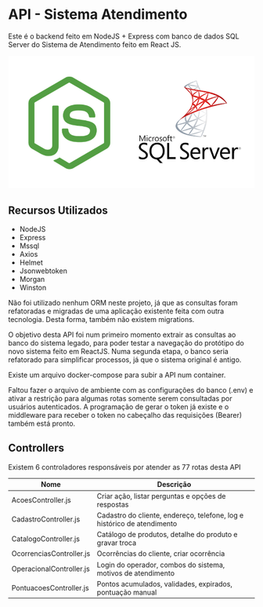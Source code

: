 # API - Sistema Atendimento

Este é o backend feito em NodeJS + Express com banco de dados SQL Server do Sistema de Atendimento feito em React JS.

![Backend](imagem/backend.png)

## Recursos Utilizados

- NodeJS
- Express
- Mssql
- Axios
- Helmet
- Jsonwebtoken
- Morgan
- Winston

Não foi utilizado nenhum ORM neste projeto, já que as consultas foram refatoradas e migradas de uma aplicação existente feita com outra tecnologia. Desta forma, também não existem migrations.

O objetivo desta API foi num primeiro momento extrair as consultas ao banco do sistema legado, para poder testar a navegação do protótipo do novo sistema feito em ReactJS. Numa segunda etapa, o banco seria refatorado para simplificar processos, já que o sistema original é antigo.

Existe um arquivo docker-compose para subir a API num container.

Faltou fazer o arquivo de ambiente com as configurações do banco (.env) e ativar a restrição para algumas rotas somente serem consultadas por usuários autenticados. A programação de gerar o token já existe e o middleware para receber o token no cabeçalho das requisições (Bearer) também está pronto.

## Controllers

Existem 6 controladores responsáveis por atender as 77 rotas desta API

| Nome                     | Descrição                                                               |
| ------------------------ | ----------------------------------------------------------------------- |
| AcoesController.js       | Criar ação, listar perguntas e opções de respostas                      |
| CadastroController.js    | Cadastro do cliente, endereço, telefone, log e histórico de atendimento |
| CatalogoController.js    | Catálogo de produtos, detalhe do produto e gravar troca                 |
| OcorrenciasController.js | Ocorrências do cliente, criar ocorrência                                |
| OperacionalController.js | Login do operador, combos do sistema, motivos de atendimento            |
| PontuacoesController.js  | Pontos acumulados, validades, expirados, pontuação manual               |
